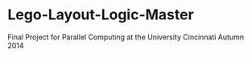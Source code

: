 Lego-Layout-Logic-Master
========================

Final Project for Parallel Computing at the University Cincinnati Autumn 2014
